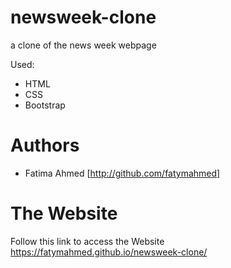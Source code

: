 # newsweek-clone
a clone of the news week webpage

Used:
- HTML
- CSS
- Bootstrap

# Authors
- Fatima Ahmed [http://github.com/fatymahmed]


# The Website
Follow this link to access the Website 
https://fatymahmed.github.io/newsweek-clone/
